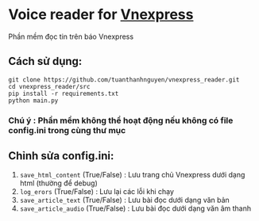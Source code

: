 # Voice reader for [Vnexpress](https://vnexpress.net)
Phần mềm đọc tin trên báo Vnexpress

## Cách sử dụng:
```
git clone https://github.com/tuanthanhnguyen/vnexpress_reader.git
cd vnexpress_reader/src
pip install -r requirements.txt
python main.py
```
### **Chú ý : Phần mềm không thể hoạt động nếu không có file config.ini trong cùng thư mục**
## Chỉnh sửa config.ini:

1. ```save_html_content``` (True/False) : Lưu trang chủ Vnexpress dưới dạng html (thường để debug)
2. ```log_erors``` (True/False) : Lưu lại các lỗi khi chạy
3. ```save_article_text``` (True/False) : Lưu bài đọc dưới dạng văn bản
4. ```save_article_audio``` (True/False) : Lưu bài đọc dưới dạng văn âm thanh